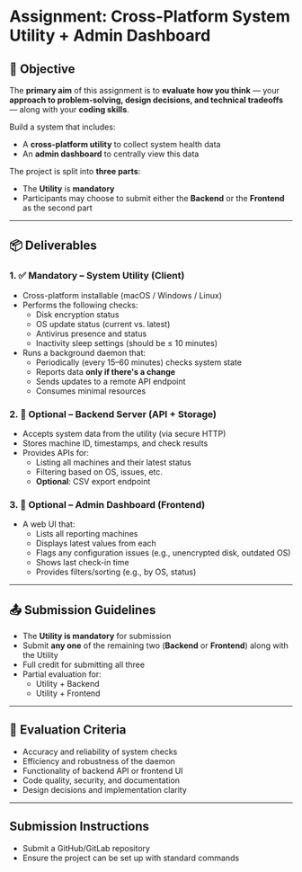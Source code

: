 # Assignment: Cross-Platform System Utility + Admin Dashboard

## 🎯 Objective
The **primary aim** of this assignment is to **evaluate how you think** — your **approach to problem-solving, design decisions, and technical tradeoffs** — along with your **coding skills**.

Build a system that includes:
- A **cross-platform utility** to collect system health data
- An **admin dashboard** to centrally view this data

The project is split into **three parts**:
- The **Utility** is **mandatory**
- Participants may choose to submit either the **Backend** or the **Frontend** as the second part

---

## 📦 Deliverables

### 1. ✅ Mandatory – System Utility (Client)
- Cross-platform installable (macOS / Windows / Linux)
- Performs the following checks:
  - Disk encryption status
  - OS update status (current vs. latest)
  - Antivirus presence and status
  - Inactivity sleep settings (should be ≤ 10 minutes)
- Runs a background daemon that:
  - Periodically (every 15–60 minutes) checks system state
  - Reports data **only if there's a change**
  - Sends updates to a remote API endpoint
  - Consumes minimal resources

### 2. 🔁 Optional – Backend Server (API + Storage)
- Accepts system data from the utility (via secure HTTP)
- Stores machine ID, timestamps, and check results
- Provides APIs for:
  - Listing all machines and their latest status
  - Filtering based on OS, issues, etc.
  - **Optional**: CSV export endpoint

### 3. 🔁 Optional – Admin Dashboard (Frontend)
- A web UI that:
  - Lists all reporting machines
  - Displays latest values from each
  - Flags any configuration issues (e.g., unencrypted disk, outdated OS)
  - Shows last check-in time
  - Provides filters/sorting (e.g., by OS, status)

---

## 📤 Submission Guidelines
- The **Utility is mandatory** for submission
- Submit **any one** of the remaining two (**Backend** or **Frontend**) along with the Utility
- Full credit for submitting all three  
- Partial evaluation for:
  - Utility + Backend
  - Utility + Frontend

---

## 🧪 Evaluation Criteria
- Accuracy and reliability of system checks
- Efficiency and robustness of the daemon
- Functionality of backend API or frontend UI
- Code quality, security, and documentation
- Design decisions and implementation clarity

---

## Submission Instructions

* Submit a GitHub/GitLab repository
* Ensure the project can be set up with standard commands


